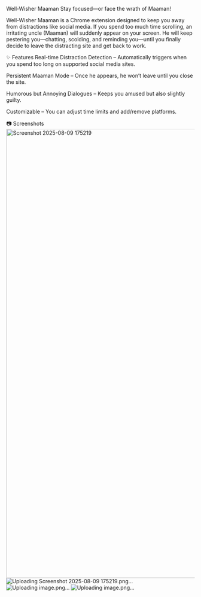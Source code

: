 Well-Wisher Maaman
Stay focused—or face the wrath of Maaman!

Well-Wisher Maaman is a Chrome extension designed to keep you away from distractions like social media.
If you spend too much time scrolling, an irritating uncle (Maaman) will suddenly appear on your screen.
He will keep pestering you—chatting, scolding, and reminding you—until you finally decide to leave the distracting site and get back to work.

✨ Features
Real-time Distraction Detection – Automatically triggers when you spend too long on supported social media sites.

Persistent Maaman Mode – Once he appears, he won’t leave until you close the site.

Humorous but Annoying Dialogues – Keeps you amused but also slightly guilty.

Customizable – You can adjust time limits and add/remove platforms.

📷 Screenshots
<img width="1920" height="1200" alt="Screenshot 2025-08-09 175219" src="https://github.com/user-attachments/assets/c00ce50f-5670-4674-ac21-f0d14e3338e4" />
![Uploading Screenshot 2025-08-09 175219.png…]()
![Uploading image.png…]()
![Uploading image.png…]()
